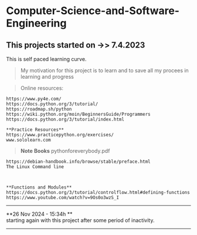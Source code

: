 # Computer-Science-and-Software-Engineering
## This projects started on ->> 7.4.2023 

This is self paced learning curve.

>   My motivation for this project is to learn and to save all my procees in learning and progress

>   Online resources:
 
    https://www.py4e.com/
    https://docs.python.org/3/tutorial/
    https://roadmap.sh/python
    https://wiki.python.org/moin/BeginnersGuide/Programmers
    https://docs.python.org/3/tutorial/index.html

    **Practice Resources**
    https://www.practicepython.org/exercises/
    www.sololearn.com

> **Note**
	**Books**
	pythonforeverybody.pdf
  

  	https://debian-handbook.info/browse/stable/preface.html
  	The Linux Command line



    **Functions and Modules**
    https://docs.python.org/3/tutorial/controlflow.html#defining-functions
    https://www.youtube.com/watch?v=9Os0o3wzS_I
---

  **26 Nov 2024 - 15:34h **  
	starting again with this project after some period of inactivity. 

---
